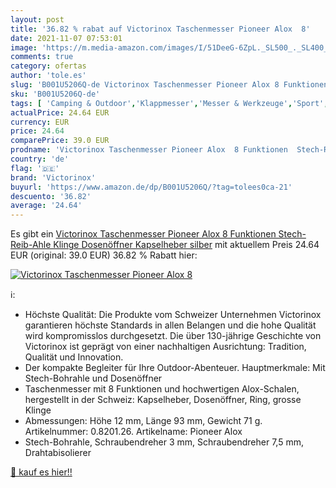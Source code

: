 ```yaml
---
layout: post
title: '36.82 % rabat auf Victorinox Taschenmesser Pioneer Alox  8'
date: 2021-11-07 07:53:01
image: 'https://m.media-amazon.com/images/I/51DeeG-6ZpL._SL500_._SL400_.jpg'
comments: true
category: ofertas
author: 'tole.es'
slug: 'B001U5206Q-de Victorinox Taschenmesser Pioneer Alox 8 Funktionen Stech-...'
sku: 'B001U5206Q-de'
tags: [ 'Camping & Outdoor','Klappmesser','Messer & Werkzeuge','Sport','Sport & Freizeit','Sport & Outdoor Aktivitäten, Bekleidung & Ausrüstung','Taschenmesser','victorinox', ]
actualPrice: 24.64 EUR
currency: EUR
price: 24.64
comparePrice: 39.0 EUR
prodname: 'Victorinox Taschenmesser Pioneer Alox  8 Funktionen  Stech-Reib-Ahle  Klinge  Dosenöffner  Kapselheber  silber'
country: 'de'
flag: '🇩🇪'
brand: 'Victorinox'
buyurl: 'https://www.amazon.de/dp/B001U5206Q/?tag=tolees0ca-21'
descuento: '36.82'
average: '24.64'
---
```


Es gibt ein [Victorinox Taschenmesser Pioneer Alox  8 Funktionen  Stech-Reib-Ahle  Klinge  Dosenöffner  Kapselheber  silber](https://www.amazon.de/dp/B001U5206Q/?tag=tolees0ca-21) mit aktuellem Preis 24.64 EUR (original: 39.0 EUR) 36.82 % Rabatt hier:

[![Victorinox Taschenmesser Pioneer Alox  8](https://m.media-amazon.com/images/I/51DeeG-6ZpL._SL500_._SL400_.jpg)](https://www.amazon.de/dp/B001U5206Q/?tag=tolees0ca-21)

ℹ️:

- Höchste Qualität: Die Produkte vom Schweizer Unternehmen Victorinox garantieren höchste Standards in allen Belangen und die hohe Qualität wird kompromisslos durchgesetzt. Die über 130-jährige Geschichte von Victorinox ist geprägt von einer nachhaltigen Ausrichtung: Tradition, Qualität und Innovation.
- Der kompakte Begleiter für Ihre Outdoor-Abenteuer. Hauptmerkmale: Mit Stech-Bohrahle und Dosenöffner
- Taschenmesser mit 8 Funktionen und hochwertigen Alox-Schalen, hergestellt in der Schweiz: Kapselheber, Dosenöffner, Ring, grosse Klinge
- Abmessungen: Höhe 12 mm, Länge 93 mm, Gewicht 71 g. Artikelnummer: 0.8201.26. Artikelname: Pioneer Alox
- Stech-Bohrahle, Schraubendreher 3 mm, Schraubendreher 7,5 mm, Drahtabisolierer

[🛒 kauf es hier!!](https://www.amazon.de/dp/B001U5206Q/?tag=tolees0ca-21)
